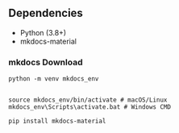 ## Dependencies

-  Python (3.8+)
-  mkdocs-material

### mkdocs Download

```shell
python -m venv mkdocs_env


source mkdocs_env/bin/activate # macOS/Linux
mkdocs_env\Scripts\activate.bat # Windows CMD

pip install mkdocs-material
```

